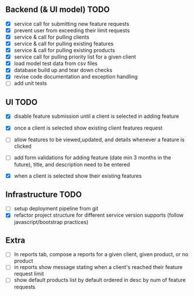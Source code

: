 Backend (& UI model) TODO
----
- [x] service call for submitting new feature requests
- [x] prevent user from exceeding their limit requests
- [x] service & call for pulling clients
- [x] service & call for pulling existing features
- [x] service & call for pulling existing products
- [x] service call for pulling priority list for a given client
- [x] load model test data from csv files
- [x] database build up and tear down checks
- [x] revise code documentation and exception handling
- [ ] add unit tests

UI TODO
-------
- [x] disable feature submission until a client is selected in adding feature
- [x] once a client is selected show existing client features request
- [ ] allow features to be viewed,updated, and details whenever a feature is clicked
- [ ] add form validations for adding feature (date min 3 months in the future), title, and description need to be entered
- [x] when a client is selected show their existing features


Infrastructure TODO
-------------------
- [ ] setup deployment pipeline from git
- [x] refactor project structure for different service version supports (follow javascript/bootstrap practices)

Extra
-----
- [ ] In reports tab, compose a reports for a given client, given product, or no product
- [ ] in reports show message stating when a client's reached their feature request limit
- [ ] show default products list by default  ordered in desc by num of feature requests
